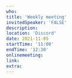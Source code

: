 ```yaml
---
who: 
title: 'Weekly meeting'
invitedSpeaker: 'FALSE'
description: 
location: 'Discord'
date: 2021-11-05
startTime: '11:00'
endTime: '12:30'
onlinemeeting: 
link: 
extra: 
---
```

